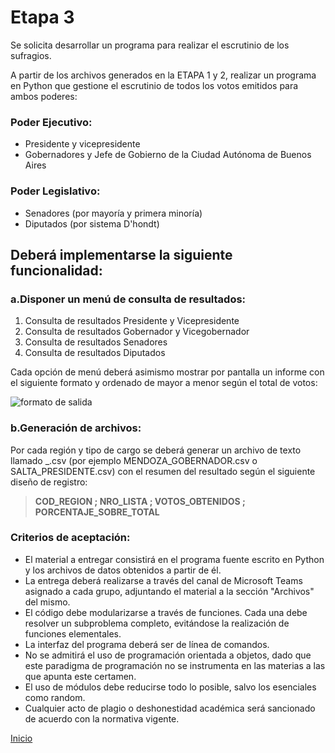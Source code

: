 # Etapa 3
Se solicita desarrollar un programa para realizar el escrutinio de los sufragios.

A partir de los archivos generados en la ETAPA 1 y 2, realizar un programa en Python que gestione el escrutinio de todos los votos emitidos para ambos poderes:

### Poder Ejecutivo:
- Presidente y vicepresidente
- Gobernadores y Jefe de Gobierno de la Ciudad Autónoma de Buenos Aires

### Poder Legislativo:
- Senadores (por mayoría y primera minoría)
- Diputados (por sistema D'hondt)

## Deberá implementarse la siguiente funcionalidad:

### a.Disponer un menú de consulta de resultados:
1. Consulta de resultados Presidente y Vicepresidente
2. Consulta de resultados Gobernador y Vicegobernador
3. Consulta de resultados Senadores
4. Consulta de resultados Diputados

Cada opción de menú deberá asimismo mostrar por pantalla un informe con el siguiente formato y ordenado de mayor a menor según el total de votos:

![formato de salida]()

### b.Generación de archivos: 
Por cada región y tipo de cargo se deberá generar un archivo de texto llamado <REGION>_<CARGO>.csv (por ejemplo MENDOZA_GOBERNADOR.csv o SALTA_PRESIDENTE.csv) con el resumen del resultado según el siguiente diseño de registro:

> **COD_REGION ; NRO_LISTA ; VOTOS_OBTENIDOS ; PORCENTAJE_SOBRE_TOTAL**

### Criterios de aceptación:
- El material a entregar consistirá en el programa fuente escrito en Python y los archivos de datos obtenidos a partir de él.
- La entrega deberá realizarse a través del canal de Microsoft Teams asignado a cada grupo, adjuntando el material a la sección "Archivos" del mismo.
- El código debe modularizarse a través de funciones. Cada una debe resolver un subproblema completo, evitándose la realización de funciones elementales.
- La interfaz del programa deberá ser de línea de comandos.
- No se admitirá el uso de programación orientada a objetos, dado que este paradigma de programación no se instrumenta en las materias a las que apunta este certamen.
- El uso de módulos debe reducirse todo lo posible, salvo los esenciales como random. 
- Cualquier acto de plagio o deshonestidad académica será sancionado de acuerdo con la normativa vigente.

[Inicio](../README.md)